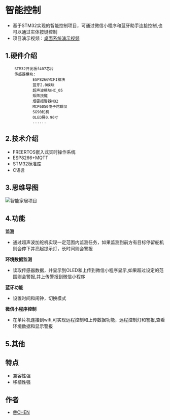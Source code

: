 # 智能控制
* 基于STM32实现的智能控制项目，可通过微信小程序和蓝牙助手连接控制,也可以通过实体按键控制
* 项目演示视频：[桌面系统演示视频](https://www.bilibili.com/video/BV1Lg411i7Uy/?vd_source=4b7747d106b1d19643b7f3f9c6e34d22)
## 1.硬件介绍
```
    STM32开发板f407芯片
    传感器模块:
            ESP8266WIFI模块
            蓝牙2.0模块
            超声波模块HC_05
            矩阵按键
            烟雾报警器MQ2
            MCP6050电子陀螺仪
            SG90舵机
            OLED屏0.96寸
            ......
```
## 2.技术介绍
* FREERTOS嵌入式实时操作系统
* ESP8266+MQTT
* STM32标准库
* C语言

## 3.思维导图
![智能家居项目](https://user-images.githubusercontent.com/49366044/203249550-3b10a984-501a-41dd-a371-f105660f5839.svg)

## 4.功能

 **监测**

* 通过超声波加舵机实现一定范围内监测任务，如果监测到前方有目标停留舵机则会停下并亮起提示灯，长时间则会警报

 **环境数据监测**

* 读取传感器数据，并显示到OLED和上传到微信小程序显示,如果超过设定的范围则会警报,并上传警报到微信小程序

 **蓝牙功能**
    
* 设置时间和闹钟，切换模式

 **微信小程序控制**

* 在单片机连接到wifi,可实现远程控制和上传数据功能，远程控制灯和警报,查看环境数据和显示警报

## 5.其他

## 特点
- 兼容性强
- 移植性强

## 作者
- [@CHEN](https://github.com/1002cc)
